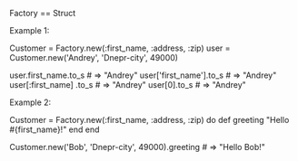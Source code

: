 
Factory == Struct

Example 1:

Customer = Factory.new(:first_name, :address, :zip)
user = Customer.new('Andrey', 'Dnepr-city', 49000)

user.first_name.to_s        # => "Andrey"
user['first_name'].to_s     # => "Andrey"
user[:first_name] .to_s     # => "Andrey"
user[0].to_s                # => "Andrey"

Example 2:

Customer = Factory.new(:first_name, :address, :zip) do
  def greeting
    "Hello #{first_name}!"
  end
end

Customer.new('Bob', 'Dnepr-city', 49000).greeting    # => "Hello Bob!"